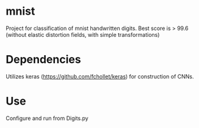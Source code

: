 # mnist
Project for classification of mnist handwritten digits.
Best score is > 99.6 (without elastic distortion fields, with simple transformations)

# Dependencies
Utilizes keras (https://github.com/fchollet/keras) for construction of CNNs.

# Use
Configure and run from Digits.py
